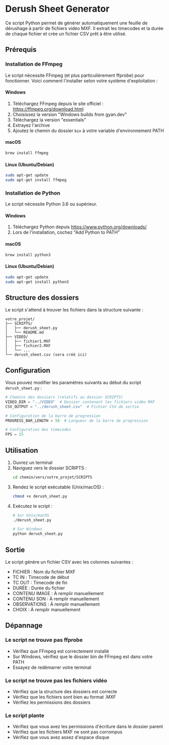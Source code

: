 # Derush Sheet Generator

Ce script Python permet de générer automatiquement une feuille de dérushage à partir de fichiers vidéo MXF. Il extrait les timecodes et la durée de chaque fichier et crée un fichier CSV prêt à être utilisé.

## Prérequis

### Installation de FFmpeg

Le script nécessite FFmpeg (et plus particulièrement ffprobe) pour fonctionner. Voici comment l'installer selon votre système d'exploitation :

#### Windows
1. Téléchargez FFmpeg depuis le site officiel : https://ffmpeg.org/download.html
2. Choisissez la version "Windows builds from gyan.dev"
3. Téléchargez la version "essentials"
4. Extrayez l'archive
5. Ajoutez le chemin du dossier `bin` à votre variable d'environnement PATH

#### macOS
```bash
brew install ffmpeg
```

#### Linux (Ubuntu/Debian)
```bash
sudo apt-get update
sudo apt-get install ffmpeg
```

### Installation de Python

Le script nécessite Python 3.6 ou supérieur.

#### Windows
1. Téléchargez Python depuis https://www.python.org/downloads/
2. Lors de l'installation, cochez "Add Python to PATH"

#### macOS
```bash
brew install python3
```

#### Linux (Ubuntu/Debian)
```bash
sudo apt-get update
sudo apt-get install python3
```

## Structure des dossiers

Le script s'attend à trouver les fichiers dans la structure suivante :
```
votre_projet/
├── SCRIPTS/
│   ├── derush_sheet.py
│   └── README.md
├── VIDEO/
│   ├── fichier1.MXF
│   ├── fichier2.MXF
│   └── ...
└── derush_sheet.csv (sera créé ici)
```

## Configuration

Vous pouvez modifier les paramètres suivants au début du script `derush_sheet.py` :

```python
# Chemins des dossiers (relatifs au dossier SCRIPTS)
VIDEO_DIR = "../VIDEO"  # Dossier contenant les fichiers vidéo MXF
CSV_OUTPUT = "../derush_sheet.csv"  # Fichier CSV de sortie

# Configuration de la barre de progression
PROGRESS_BAR_LENGTH = 50  # Longueur de la barre de progression

# Configuration des timecodes
FPS = 25
```

## Utilisation

1. Ouvrez un terminal
2. Naviguez vers le dossier SCRIPTS :
   ```bash
   cd chemin/vers/votre_projet/SCRIPTS
   ```
3. Rendez le script exécutable (Unix/macOS) :
   ```bash
   chmod +x derush_sheet.py
   ```
4. Exécutez le script :
   ```bash
   # Sur Unix/macOS
   ./derush_sheet.py
   
   # Sur Windows
   python derush_sheet.py
   ```

## Sortie

Le script génère un fichier CSV avec les colonnes suivantes :
- FICHIER : Nom du fichier MXF
- TC IN : Timecode de début
- TC OUT : Timecode de fin
- DURÉE : Durée du fichier
- CONTENU IMAGE : À remplir manuellement
- CONTENU SON : À remplir manuellement
- OBSERVATIONS : À remplir manuellement
- CHOIX : À remplir manuellement

## Dépannage

### Le script ne trouve pas ffprobe
- Vérifiez que FFmpeg est correctement installé
- Sur Windows, vérifiez que le dossier bin de FFmpeg est dans votre PATH
- Essayez de redémarrer votre terminal

### Le script ne trouve pas les fichiers vidéo
- Vérifiez que la structure des dossiers est correcte
- Vérifiez que les fichiers sont bien au format .MXF
- Vérifiez les permissions des dossiers

### Le script plante
- Vérifiez que vous avez les permissions d'écriture dans le dossier parent
- Vérifiez que les fichiers MXF ne sont pas corrompus
- Vérifiez que vous avez assez d'espace disque 